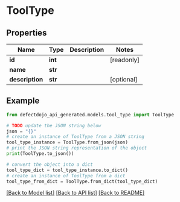 # ToolType


## Properties

Name | Type | Description | Notes
------------ | ------------- | ------------- | -------------
**id** | **int** |  | [readonly] 
**name** | **str** |  | 
**description** | **str** |  | [optional] 

## Example

```python
from defectdojo_api_generated.models.tool_type import ToolType

# TODO update the JSON string below
json = "{}"
# create an instance of ToolType from a JSON string
tool_type_instance = ToolType.from_json(json)
# print the JSON string representation of the object
print(ToolType.to_json())

# convert the object into a dict
tool_type_dict = tool_type_instance.to_dict()
# create an instance of ToolType from a dict
tool_type_from_dict = ToolType.from_dict(tool_type_dict)
```
[[Back to Model list]](../README.md#documentation-for-models) [[Back to API list]](../README.md#documentation-for-api-endpoints) [[Back to README]](../README.md)


